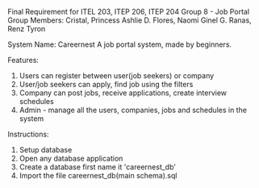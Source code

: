 Final Requirement for ITEL 203, ITEP 206, ITEP 204
Group 8 - Job Portal
Group Members:
Cristal, Princess Ashlie D. 
Flores, Naomi Ginel G.
Ranas, Renz Tyron

System Name: Careernest
A job portal system, made by beginners.

Features:
1. Users can register between user(job seekers) or company
2. User/job seekers can apply, find job using the filters
3. Company can post jobs, receive applications, create interview schedules
4. Admin - manage all the users, companies, jobs and schedules in the system

Instructions: 
1. Setup database
2. Open any database application
3. Create a database first name it 'careernest_db'
4. Import the file careernest_db(main schema).sql
